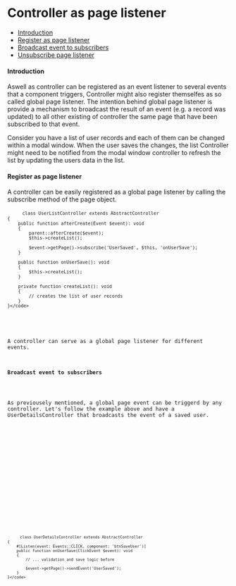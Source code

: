 <h1 class="doc-title">Controller as page listener</h1>

- [Introduction](#introduction)
- [Register as page listener](#register-page-listener)
- [Broadcast event to subscribers](#broadcast-event)
- [Unsubscribe page listener](#unsubscribe-page-listener)

<h4><a id="#introduction">Introduction</a></h4>

Aswell as controller can be registered as an event listener to several events that a component triggers, Controller might also register themselfes as so called global page listener. The intention behind global page listener is provide a mechanism to broadcast the result of an event (e.g. a record was updated) to all other existing of controller the same page that have been subscribed to that event.

Consider you have a list of user records and each of them can be changed within a modal window. When the user saves the changes, the list Controller might need to be notified from the modal window controller to refresh the list by updating the users data in the list.

<h4><a id="#register-page-listener">Register as page listener</a></h4>

A controller can be easily registered as a global page listener by calling the subscribe method of the page object.

<div class="code-header">
	<div class="container-fluid">
		<div class="row">
          <div class="button red"></div>
          <div class="button yellow"></div>
          <div class="button green"></div>
        </div>
    </div>
</div>
<pre class="code-white line-numbers language-php">
	<code class="imp-code language-php"><?php
	namespace App\Controller;
    use Impulse\ImpulseBundle\Controller\AbstractController;
    use Impulse\ImpulseBundle\Execution\Events\Event;

    class UserListController extends AbstractController
    {
    	public function afterCreate(Event $event): void
    	{
        	parent::afterCreate($event);
        	$this->createList();

        	$event->getPage()->subscribe('UserSaved', $this, 'onUserSave');
    	}
        
        public function onUserSave(): void
        {
        	$this->createList();
        }
        
        private function createList(): void
        {
        	// creates the list of user records
        }
	}</code>
</pre>

A controller can serve as a global page listener for different events.

<h4><a id="#broadcast-event">Broadcast event to subscribers</a></h4>

As previousely mentioned, a global page event can be triggerd by any controller. Let's follow the example above and have a UserDetailsController that broadcasts the event of a saved user.

<div class="code-header">
	<div class="container-fluid">
		<div class="row">
          <div class="button red"></div>
          <div class="button yellow"></div>
          <div class="button green"></div>
        </div>
    </div>
</div>
<pre class="code-white line-numbers language-php">
	<code class="imp-code language-php"><?php
	namespace App\Controller;
    use Impulse\ImpulseBundle\Controller\AbstractController;
    use Impulse\ImpulseBundle\Execution\Events\Event;

    class UserDetailsController extends AbstractController
    {       
    	#[Listen(event: Events::CLICK, component: 'btnSaveUser')]
        public function onUserSave(ClickEvent $event): void
        {
        	// ... validation and save logic before
            
        	$event->getPage()->sendEvent('UserSaved');
        }
	}</code>
</pre>